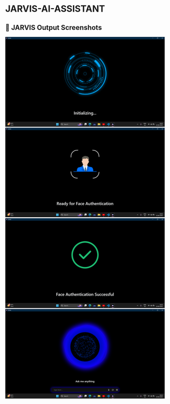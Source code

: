 # JARVIS-AI-ASSISTANT

## 📸 JARVIS Output Screenshots

![Screenshot 1](Outputs/Screenshot%20(1).png)
![Screenshot 2](Outputs/Screenshot%20(2).png)
![Screenshot 3](Outputs/Screenshot%20(3).png)
![Screenshot 4](Outputs/Screenshot%20(4).png)
